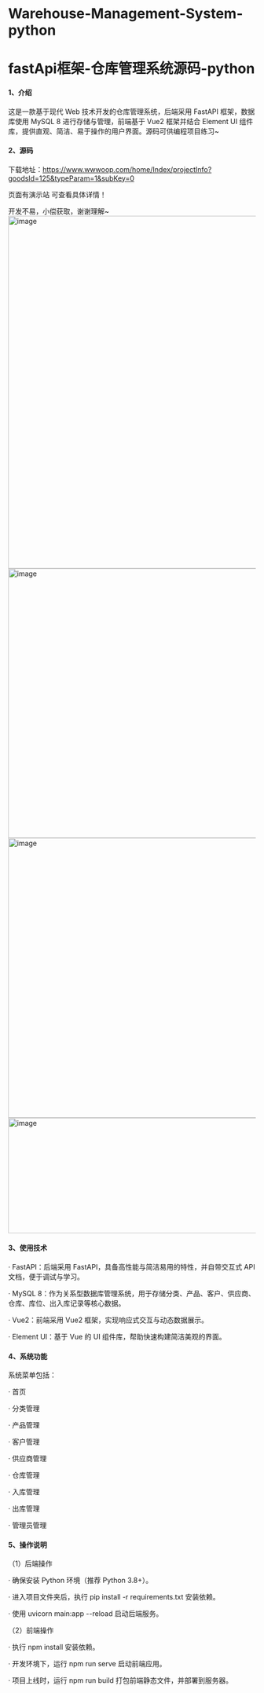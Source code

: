 # Warehouse-Management-System-python
# fastApi框架-仓库管理系统源码-python

#### 1、介绍

这是一款基于现代 Web 技术开发的仓库管理系统，后端采用 FastAPI 框架，数据库使用 MySQL 8 进行存储与管理，前端基于 Vue2 框架并结合 Element UI 组件库，提供直观、简洁、易于操作的用户界面。源码可供编程项目练习~

#### 2、源码

下载地址：https://www.wwwoop.com/home/Index/projectInfo?goodsId=125&typeParam=1&subKey=0

页面有演示站 可查看具体详情！

开发不易，小偿获取，谢谢理解~
<img width="1890" height="718" alt="image" src="https://github.com/user-attachments/assets/a5039a92-226b-45a0-84c1-8b94a79ae5bc" />
<img width="1885" height="549" alt="image" src="https://github.com/user-attachments/assets/8f879e55-2bac-49c8-a95b-7dbf336b8977" />
<img width="1889" height="570" alt="image" src="https://github.com/user-attachments/assets/a9381cc2-7e1b-43d4-908f-e821a2698f8a" />
<img width="1019" height="235" alt="image" src="https://github.com/user-attachments/assets/7669075a-3ddf-4d64-8283-1cdcf58b4e5d" />


#### 3、使用技术

·   FastAPI：后端采用 FastAPI，具备高性能与简洁易用的特性，并自带交互式 API 文档，便于调试与学习。

·   MySQL 8：作为关系型数据库管理系统，用于存储分类、产品、客户、供应商、仓库、库位、出入库记录等核心数据。

·   Vue2：前端采用 Vue2 框架，实现响应式交互与动态数据展示。

·   Element UI：基于 Vue 的 UI 组件库，帮助快速构建简洁美观的界面。

#### 4、系统功能

系统菜单包括：

· 首页

· 分类管理

· 产品管理

· 客户管理

· 供应商管理

· 仓库管理

· 入库管理

· 出库管理

· 管理员管理

#### 5、操作说明

（1）后端操作

·   确保安装 Python 环境（推荐 Python 3.8+）。

·   进入项目文件夹后，执行 pip install -r requirements.txt 安装依赖。

·   使用 uvicorn main:app --reload 启动后端服务。

（2）前端操作

·    执行 npm install 安装依赖。

·    开发环境下，运行 npm run serve 启动前端应用。

·    项目上线时，运行 npm run build 打包前端静态文件，并部署到服务器。

